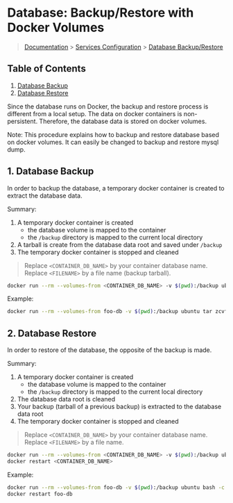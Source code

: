 # Database: Backup/Restore with Docker Volumes

> [Documentation](../readme.md) > [Services Configuration](readme.md) > [Database Backup/Restore](database-backup-restore.md)

## Table of Contents
1. [Database Backup](#markdown-header-1-database-backup)
1. [Database Restore](#markdown-header-2-database-restore)

Since the database runs on Docker, the backup and restore process is different from a local setup.
The data on docker containers is non-persistent. Therefore, the database data is stored on docker volumes.

Note: This procedure explains how to backup and restore database based on docker volumes. It can easily be changed to backup and restore mysql dump.

## 1. Database Backup

In order to backup the database, a temporary docker container is created to extract the database data.

Summary:

1. A temporary docker container is created
    - the database volume is mapped to the container
    - the `/backup` directory is mapped to the current local directory
1. A tarball is create from the database data root and saved under `/backup`
1. The temporary docker container is stopped and cleaned

> Replace `<CONTAINER_DB_NAME>` by your container database name.
> Replace `<FILENAME>` by a file name (backup tarball).

```bash
docker run --rm --volumes-from <CONTAINER_DB_NAME> -v $(pwd):/backup ubuntu tar zcvf /backup/<FILENAME>.tar.gz /var/lib/mysql
```

Example:
```bash
docker run --rm --volumes-from foo-db -v $(pwd):/backup ubuntu tar zcvf /backup/foo-db-1234.tar.gz /var/lib/mysql
```

## 2. Database Restore

In order to restore of the database, the opposite of the backup is made.

Summary:

1. A temporary docker container is created
    - the database volume is mapped to the container
    - the `/backup` directory is mapped to the current local directory
1. The database data root is cleaned
1. Your backup (tarball of a previous backup) is extracted to the database data root
1. The temporary docker container is stopped and cleaned

> Replace `<CONTAINER_DB_NAME>` by your container database name.
> Replace `<FILENAME>` by a file name.

```bash
docker run --rm --volumes-from <CONTAINER_DB_NAME> -v $(pwd):/backup ubuntu bash -c "rm -fr /var/lib/mysql/* && cd /var/lib/mysql && tar zxvf /backup/<FILENAME>.tar.gz --strip 3"
docker restart <CONTAINER_DB_NAME>
```

Example:
```bash
docker run --rm --volumes-from foo-db -v $(pwd):/backup ubuntu bash -c "rm -fr /var/lib/mysql/* && cd /var/lib/mysql && tar zxvf /backup/foo-db-1234.tar.gz --strip 3"
docker restart foo-db
```
